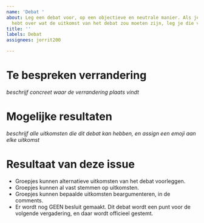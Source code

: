 ```yaml
---
name: 'Debat '
about: Leg een debat voor, op een objectieve en neutrale manier. Als je zelf een mening
  hebt over wat de uitkomst van het debat zou moeten zijn, leg je die voor in de comments.
title: ''
labels: Debat
assignees: jorrit200

---
```


# Te bespreken verrandering
*beschrijf concreet waar de verrandering plaats vindt*

# Mogelijke resultaten
*beschrijf alle uitkomsten die dit debat kan hebben, en assign een emoji aan elke uitkomst*

# Resultaat van deze issue
- Groepjes kunnen alternatieve uitkomsten van het debat voorleggen.
- Groepjes kunnen al vast stemmen op uitkomsten.
- Groepjes kunnen bepaalde uitkomsten beargumenteren, in de comments.
- Er wordt nog GEEN besluit gemaakt. Dit debat wordt een punt voor de volgende vergadering, en daar wordt officieel gestemt.
